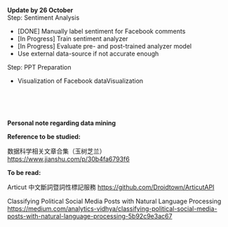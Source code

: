 <b>Update by 26 October</b>
<br>Step: Sentiment Analysis
- [DONE] Manually label sentiment for Facebook comments
- [In Progress] Train sentiment analyzer
- [In Progress] Evaluate pre- and post-trained analyzer model
- Use external data-source if not accurate enough

Step: PPT Preparation
- Visualization of Facebook dataVisualization

<br>
<br>
<br>

<b>Personal note regarding data mining</b>

<b>Reference to be studied:</b>

数据科学相关文章合集（玉树芝兰）
https://www.jianshu.com/p/30b4fa6793f6

<b>To be read:</b>

Articut 中文斷詞暨詞性標記服務
https://github.com/Droidtown/ArticutAPI

Classifying Political Social Media Posts with Natural Language Processing
https://medium.com/analytics-vidhya/classifying-political-social-media-posts-with-natural-language-processing-5b92c9e3ac67
